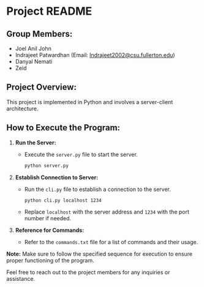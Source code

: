 # Project README

## Group Members:
- Joel Anil John
- Indrajeet Patwardhan (Email: Indrajeet2002@csu.fullerton.edu)
- Danyal Nemati
- Zeid

## Project Overview:
This project is implemented in Python and involves a server-client architecture.

## How to Execute the Program:

1. **Run the Server:**
   - Execute the `server.py` file to start the server.
     ```bash
     python server.py
     ```

2. **Establish Connection to Server:**
   - Run the `cli.py` file to establish a connection to the server.
     ```bash
     python cli.py localhost 1234
     ```
   - Replace `localhost` with the server address and `1234` with the port number if needed.

3. **Reference for Commands:**
   - Refer to the `commands.txt` file for a list of commands and their usage.

**Note:** Make sure to follow the specified sequence for execution to ensure proper functioning of the program.

Feel free to reach out to the project members for any inquiries or assistance.
